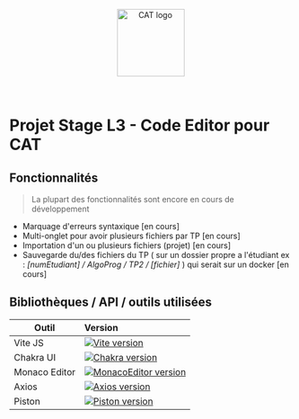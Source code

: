 <p align="center">
  <a href="https://www.cat.savoircoder.fr/accueil/" target="_blank" rel="noopener noreferrer">
    <img width="120" src="https://www.cat.savoircoder.fr/static/moulinette/img/logo/home_logo.png" alt="CAT logo">
  </a>
</p>
<br/>

# Projet Stage L3 - Code Editor pour CAT

## Fonctionnalités

> La plupart des fonctionnalités sont encore en cours de développement

- Marquage d'erreurs syntaxique \[en cours]
- Multi-onglet pour avoir plusieurs fichiers par TP \[en cours]
- Importation d'un ou plusieurs fichiers (projet) \[en cours]
- Sauvegarde du/des fichiers du TP ( sur un dossier propre a l'étudiant ex : *\[numEtudiant] / AlgoProg / TP2 / \[fichier]* ) qui serait sur un docker \[en cours]

## Bibliothèques / API / outils utilisées

|    Outil      |                                                            Version                                                              |
|---------------|:--------------------------------------------------------------------------------------------------------------------------------|
|    Vite JS    |    [![Vite version](https://img.shields.io/badge/v5.2.10-blue)](https://vitejs.fr/)                                             |
|    Chakra UI  |    [![Chakra version](https://img.shields.io/badge/v2.8.2-blue)](https://v2.chakra-ui.com/docs/components)                      |
| Monaco Editor |    [![MonacoEditor version](https://img.shields.io/badge/v0.48.0-blue)](https://microsoft.github.io/monaco-editor/docs.html)    |
|    Axios      |    [![Axios version](https://img.shields.io/badge/v1.6.8-blue)](https://axios-http.com/fr/docs/intro)                           |
|    Piston     |    [![Piston version](https://img.shields.io/badge/X-blue)](https://piston.readthedocs.io/en/latest/)                           |
